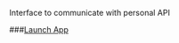 Interface to communicate with personal API

###[Launch App](https://devtsp.github.io/crud-clubs-FRONT)
